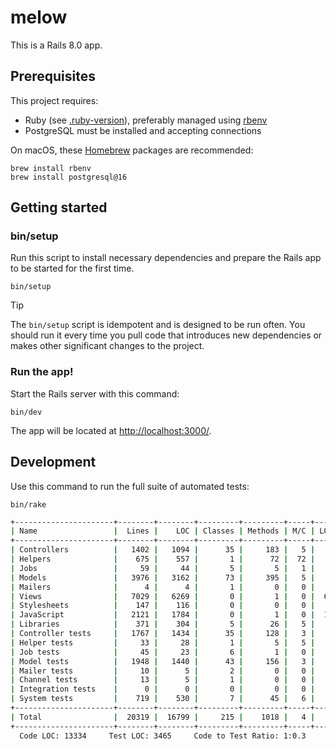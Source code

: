 # melow

This is a Rails 8.0 app.

## Prerequisites

This project requires:

- Ruby (see [.ruby-version](./.ruby-version)), preferably managed using [rbenv](https://github.com/rbenv/rbenv)
- PostgreSQL must be installed and accepting connections

On macOS, these [Homebrew](http://brew.sh) packages are recommended:

```
brew install rbenv
brew install postgresql@16
```

## Getting started

### bin/setup

Run this script to install necessary dependencies and prepare the Rails app to be started for the first time.

```
bin/setup
```

> [!TIP]
> The `bin/setup` script is idempotent and is designed to be run often. You should run it every time you pull code that introduces new dependencies or makes other significant changes to the project.

### Run the app!

Start the Rails server with this command:

```
bin/dev
```

The app will be located at <http://localhost:3000/>.

## Development

Use this command to run the full suite of automated tests:

```
bin/rake
```

```bash
+----------------------+--------+--------+---------+---------+-----+-------+
| Name                 |  Lines |    LOC | Classes | Methods | M/C | LOC/M |
+----------------------+--------+--------+---------+---------+-----+-------+
| Controllers          |   1402 |   1094 |      35 |     183 |   5 |     3 |
| Helpers              |    675 |    557 |       1 |      72 |  72 |     5 |
| Jobs                 |     59 |     44 |       5 |       5 |   1 |     6 |
| Models               |   3976 |   3162 |      73 |     395 |   5 |     6 |
| Mailers              |      4 |      4 |       1 |       0 |   0 |     0 |
| Views                |   7029 |   6269 |       0 |       1 |   0 |  6267 |
| Stylesheets          |    147 |    116 |       0 |       0 |   0 |     0 |
| JavaScript           |   2121 |   1784 |       0 |       1 |   0 |  1782 |
| Libraries            |    371 |    304 |       5 |      26 |   5 |     9 |
| Controller tests     |   1767 |   1434 |      35 |     128 |   3 |     9 |
| Helper tests         |     33 |     28 |       1 |       5 |   5 |     3 |
| Job tests            |     45 |     23 |       6 |       1 |   0 |    21 |
| Model tests          |   1948 |   1440 |      43 |     156 |   3 |     7 |
| Mailer tests         |     10 |      5 |       2 |       0 |   0 |     0 |
| Channel tests        |     13 |      5 |       1 |       0 |   0 |     0 |
| Integration tests    |      0 |      0 |       0 |       0 |   0 |     0 |
| System tests         |    719 |    530 |       7 |      45 |   6 |     9 |
+----------------------+--------+--------+---------+---------+-----+-------+
| Total                |  20319 |  16799 |     215 |    1018 |   4 |    14 |
+----------------------+--------+--------+---------+---------+-----+-------+
  Code LOC: 13334     Test LOC: 3465     Code to Test Ratio: 1:0.3


```